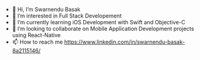 - 👋 Hi, I’m Swarnendu Basak
- 👀 I’m interested in Full Stack Developement
- 🌱 I’m currently learning iOS Development with Swift and Objective-C
- 💞️ I’m looking to collaborate on Mobile Application Development projects using React-Native
- 📫 How to reach me https://www.linkedin.com/in/swarnendu-basak-8a2115146/

<!---
OtakuKvothe/OtakuKvothe is a ✨ special ✨ repository because its `README.md` (this file) appears on your GitHub profile.
You can click the Preview link to take a look at your changes.
--->
